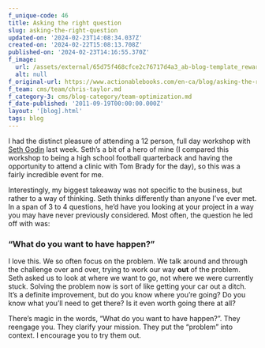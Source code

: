 ```yaml
---
f_unique-code: 46
title: Asking the right question
slug: asking-the-right-question
updated-on: '2024-02-23T14:08:34.037Z'
created-on: '2024-02-22T15:08:13.708Z'
published-on: '2024-02-23T14:16:55.370Z'
f_image:
  url: /assets/external/65d75f468cfce2c76717d4a3_ab-blog-template_reward.jpeg
  alt: null
f_original-url: https://www.actionablebooks.com/en-ca/blog/asking-the-right-question/
f_team: cms/team/chris-taylor.md
f_category-3: cms/blog-category/team-optimization.md
f_date-published: '2011-09-19T00:00:00.000Z'
layout: '[blog].html'
tags: blog
---
```


I had the distinct pleasure of attending a 12 person, full day workshop with [Seth Godin](http://www.sethgodin.com) last week. Seth’s a bit of a hero of mine (I compared this workshop to being a high school football quarterback and having the opportunity to attend a clinic with Tom Brady for the day), so this was a fairly incredible event for me.

Interestingly, my biggest takeaway was not specific to the business, but rather to a way of thinking. Seth thinks differently than anyone I’ve ever met. In a span of 3 to 4 questions, he’d have you looking at your project in a way you may have never previously considered. Most often, the question he led off with was:

### **“What do you want to have happen?”**

I love this. We so often focus on the problem. We talk around and through the challenge over and over, trying to work our way **out** of the problem. Seth asked us to look at where we want to go, not where we were currently stuck. Solving the problem now is sort of like getting your car out a ditch. It’s a definite improvement, but do you know where you’re going? Do you know what you’ll need to get there? Is it even worth going there at all?

There’s magic in the words, “What do you want to have happen?”. They reengage you. They clarify your mission. They put the “problem” into context. I encourage you to try them out.
